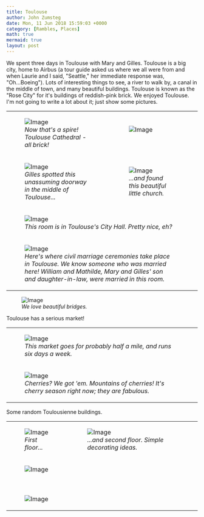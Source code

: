 ```yaml
---
title: Toulouse
author: John Zumsteg
date: Mon, 11 Jun 2018 15:59:03 +0000
category: [Rambles, Places]
math: true
mermaid: true
layout: post
---
```

We spent three days in Toulouse with Mary and Gilles. Toulouse is a big city, home to Airbus (a tour guide asked us where we all were from and when Laurie and I said, "Seattle," her immediate response was, "Oh...Boeing"). Lots of interesting things to see, a river to walk by, a canal in the middle of town, and many beautiful buildings. Toulouse is known as the "Rose City" for it's buildings of reddish-pink brick. We enjoyed Toulouse. I'm not going to write a lot about it; just show some pictures.
  <table width="600px">
<tr>
<td><figure class = "portrait">
	<img src="{{"/assets/images/2018/06/DSC06744-1.jpg" | prepend: site.baseurl | prepend: site.url }}" alt="Image" />
	<figcaption><em>Now that's a spire! Toulouse Cathedral - all brick!</em></figcaption>
</figure>

</td>
<td><figure class = "portrait">
	<img src="{{"/assets/images/2018/06/DSC06736-e1528712213794.jpg" | prepend: site.baseurl | prepend: site.url }}" alt="Image" />
	<figcaption><em>&nbsp;</em></figcaption>
</figure>


</td>
</tr>
<td><figure class = "portrait">
	<img src="{{"/assets/images/2018/06/DSC06737-e1528709421548.jpg" | prepend: site.baseurl | prepend: site.url }}" alt="Image" />
	<figcaption><em>Gilles spotted this unassuming doorway in the middle of Toulouse...</em></figcaption>
</figure>


</td>
<td><figure class = "portrait">
	<img src="{{"/assets/images/2018/06/DSC06731.jpg" | prepend: site.baseurl | prepend: site.url }}" alt="Image" />
	<figcaption><em>...and found this beautiful little church.</em></figcaption>
</figure>


</td>
</tr>
<tr>
<td colspan=2><figure class = "landscape">
	<img src="{{"/assets/images/2018/06/DSC06766-1.jpg" | prepend: site.baseurl | prepend: site.url }}" alt="Image" />
	<figcaption><em>This room is in Toulouse's City Hall. Pretty nice, eh?</em></figcaption>
</figure>


</td> 
<td>
</td>
</tr>
<tr>
<td colspan=2><figure class = "landscape">
	<img src="{{"/assets/images/2018/06/DSC06768.jpg" | prepend: site.baseurl | prepend: site.url }}" alt="Image" />
	<figcaption><em>Here's where civil marriage ceremonies take place in Toulouse. We know someone who was married here! William and Mathilde, Mary and Gilles' son and daughter-in-law, were married in this room.</em></figcaption>
</figure>


</td>
<td>
</td>
</table>

<td colspan=2><figure class = "landscape">
	<img src="{{"/assets/images/2018/06/DSC06719-1.jpg" | prepend: site.baseurl | prepend: site.url }}" alt="Image" />
	<figcaption><em>We love beautiful bridges.</em></figcaption>
</figure>



Toulouse has a serious market!
<table width="600px">
<tr>
<td><figure class = "landscape">
	<img src="{{"/assets/images/2018/06/DSC06683-e1528709119597.jpg" | prepend: site.baseurl | prepend: site.url }}" alt="Image" />
	<figcaption><em>This market goes for probably half a mile, and runs six days a week.</em></figcaption>
</figure>

</td></tr>
<tr><td><figure class = "landscape">
	<img src="{{"/assets/images/2018/06/DSC06685-e1528709163328.jpg" | prepend: site.baseurl | prepend: site.url }}" alt="Image" />
	<figcaption><em>Cherries? We got 'em. Mountains of cherries! It's cherry season right now; they are fabulous.</em></figcaption>
</figure>


</td>
</tr>
</table>
Some random Toulousienne buildings.
<table width="600px">
<tr>
<td>
<figure class = "portrait">
	<img src="{{"/assets/images/2018/06/DSC06704-e1528731699451.jpg" | prepend: site.baseurl | prepend: site.url }}" alt="Image" />
	<figcaption><em>First floor...</em></figcaption>
</figure>


</td>
<td>
<figure class = "portrait">
	<img src="{{"/assets/images/2018/06/DSC06703-e1528731756454.jpg" | prepend: site.baseurl | prepend: site.url }}" alt="Image" />
	<figcaption><em>...and second floor. Simple decorating ideas.</em></figcaption>
</figure>


</td>
</tr>
<tr>
<td colspan=2>
<figure class = "landscape">
	<img src="{{"/assets/images/2018/06/DSC06729-e1528724353342.jpg" | prepend: site.baseurl | prepend: site.url }}" alt="Image" />
	<figcaption><em>&nbsp;</em></figcaption>
</figure>


</td>
<td colspan=2>
</td>
</tr>
<tr>
<td colspan=2><figure class = "landscape">
	<img src="{{"/assets/images/2018/06/DSC06710.jpg" | prepend: site.baseurl | prepend: site.url }}" alt="Image" />
	<figcaption></figcaption>
</figure>

</td>
<td></td>
</tr>



</table>


